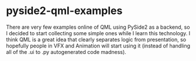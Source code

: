 # pyside2-qml-examples

There are very few examples online of QML using PySide2 as a backend, so I decided to start collecting
some simple ones while I learn this technology.
I think QML is a great idea that clearly separates logic from presentation, so hopefully people in VFX and Animation will start using it (instead of handling all of the .ui to .py autogenerated code madness).
